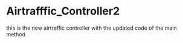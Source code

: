 # Airtrafffic_Controller2
this is the new airtraffic controller with the updated code of the main method
